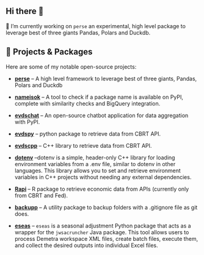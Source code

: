 ## Hi there 👋


🔭 I’m currently working on `perse` an experimental, high level package to leverage best of three giants Pandas, Polars and Duckdb.


## 🔧 Projects & Packages

Here are some of my notable open-source projects:
- **[perse](https://github.com/SermetPekin/perse)** – A high level framework to leverage best of three giants, Pandas, Polars and Duckdb
- **[nameisok](https://github.com/SermetPekin/nameisok)** – A tool to check if a package name is available on PyPI, complete with similarity checks and BigQuery integration.
- **[evdschat](https://github.com/SermetPekin/evdschat)** – An open-source chatbot application for data aggregation with PyPI.
- **[evdspy](https://github.com/SermetPekin/evdspy)** –   python package to retrieve data from CBRT API.
- **[evdscpp](https://github.com/SermetPekin/evdscpp)** –  C++ library to retrieve data from CBRT API.
- **[dotenv](https://github.com/SermetPekin/dotenv)** –dotenv is a simple, header-only C++ library for loading environment variables from a .env file, similar to dotenv in other languages. This library allows you to set and retrieve environment variables in C++ projects without needing any external dependencies.
  
- **[Rapi](https://github.com/DataRapi/Rapi)** – R package to retrieve economic data from APIs (currently only from CBRT and Fed).
- **[backupp](https://github.com/SermetPekin/backupp)** –  A utility package to backup folders with a .gitignore file as git does.
- **[eseas](https://github.com/SermetPekin/eseas)** – `eseas` is a seasonal adjustment Python package that acts as a wrapper for the `jwsacruncher` Java package. This tool allows users to process Demetra workspace XML files, create batch files, execute them, and collect the desired outputs into individual Excel files. 





<!--

## 📊 GitHub Stats
![](http://github-profile-summary-cards.vercel.app/api/cards/profile-details?username=SermetPekin&theme=github) 

![](http://github-profile-summary-cards.vercel.app/api/cards/stats?username=SermetPekin&theme=github) 

![](http://github-profile-summary-cards.vercel.app/api/cards/repos-per-language?username=SermetPekin&theme=github) 

**SermetPekin/SermetPekin** is a ✨ _special_ ✨ repository because its `README.md` (this file) appears on your GitHub profile.

Here are some ideas to get you started:

- 🔭 I’m currently working on perse package

- 🌱 I’m currently learning ...
- 👯 I’m looking to collaborate on ...
- 🤔 I’m looking for help with ...
- 💬 Ask me about ...
- 📫 How to reach me: ...
- 😄 Pronouns: ...
- ⚡ Fun fact: ...
-->
